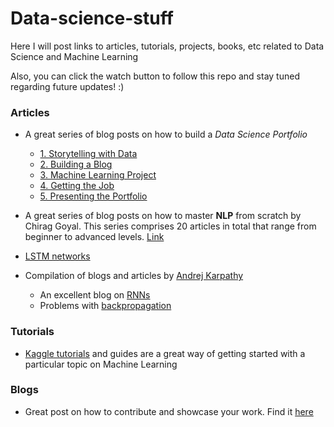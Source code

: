 # Data-science-stuff
Here I will post links to articles, tutorials, projects, books, etc related to Data Science and Machine Learning

Also, you can click the watch button to follow this repo and stay tuned regarding future updates! :)

### Articles
- A great series of blog posts on how to build a *Data Science Portfolio*
  - [1. Storytelling with Data](https://www.dataquest.io/blog/data-science-portfolio-project/)
  - [2. Building a Blog](https://www.dataquest.io/blog/how-to-setup-a-data-science-blog/)
  - [3. Machine Learning Project](https://www.dataquest.io/blog/data-science-portfolio-machine-learning/)
  - [4. Getting the Job](https://www.dataquest.io/blog/build-a-data-science-portfolio/)
  - [5. Presenting the Portfolio](https://www.dataquest.io/blog/how-to-share-data-science-portfolio/)

- A great series of blog posts on how to master **NLP** from scratch by Chirag Goyal. This series comprises 20 articles in total that range from beginner to advanced levels. [Link](https://www.analyticsvidhya.com/?s=step+by+step+guide+to+master+nlp)

- [LSTM networks](https://colah.github.io/posts/2015-08-Understanding-LSTMs/)
- Compilation of blogs and articles by [Andrej Karpathy](https://karpathy.ai/) 
  - An excellent blog on [RNNs](https://karpathy.github.io/2015/05/21/rnn-effectiveness/)
  - Problems with [backpropagation](https://karpathy.medium.com/yes-you-should-understand-backprop-e2f06eab496b)



### Tutorials
- [Kaggle tutorials](https://www.kaggle.com/learn) and guides are a great way of getting started with a particular topic on Machine Learning



### Blogs
- Great post on how to contribute and showcase your work. Find it [here](https://medium.com/kaggle-blog/i-trained-a-model-what-is-next-d1ba1c560e26)
